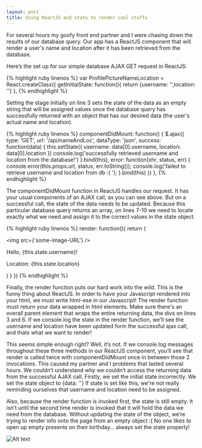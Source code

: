 ```yaml
---
layout: post
title: Using ReactJS and state to render cool stuffs
---
```


For several hours my goofy front end partner and I were chasing down the results of our database query. Our app has a ReactJS component that will render a user's name and location after it has been retrieved from the database.

Here’s the set up for our simple database AJAX GET request in ReactJS:

{% highlight ruby linenos %}
var ProfilePictureNameLocation = React.createClass({
	  getInitialState: function(){ 
    return {username: '',location: ''}
  }, 
{% endhighlight %}

Setting the stage initially on line 3 sets the state of the data as an empty string that will be assigned values once the database query has successfully returned with an object that has our desired data (the user's actual name and location).

{% highlight ruby linenos %}
  componentDidMount: function() {
    $.ajax({
        type: 'GET',
        url: '/api/nameAndLoc', 
        dataType: 'json',
        success: function(data) { 
          this.setState({
            username: data[0].username, 
            location: data[0].location
          })
          console.log('successfully retrieved username and location from the database!')
        }.bind(this),
        error: function(xhr, status, err) {
          console.error(this.props.url, status, err.toString());
          console.log('failed to retrieve username and location from db :( ');
        }.bind(this)
    })
  },
{% endhighlight %}

The componentDidMount function in ReactJS handles our request. It has your usual components of an AJAX call, as you can see above. But on a successful call, the state of the data needs to be updated. Because this particular database query returns an array, on lines 7-10 we need to locate exactly what we need and assign it to the correct values in the state object. 

{% highlight ruby linenos %}
	render: function(){
		return (
			<div>
        <img src={'some-image-URL'} />
        <p>Hello, {this.state.username}!</p>
        <p>Location: {this.state.location}</p>
      </div>
    ) 
	}
	})
{% endhighlight %}

Finally, the render function puts our hard work into the wild. This is the funny thing about ReactJS. In order to have your Javascript rendered into your html, we must write html-ese in our Javascript! The render function must return your data wrapped in html elements. Make sure there's an overall parent element that wraps the entire returning data, the divs on lines 3 and 6. If we console.log the state in the render function, we’ll see the username and location have been updated form the successful ajax call, and thats what we want to render!

This seems simple enough right? Well, it’s not. If we console.log messages throughout these three methods in our ReactJS component, you’ll see that render is called twice with componentDidMount once in between those 2 invocations. This caused my partner and I problems that lasted several hours. We couldn’t understand why we couldn’t access the returning data from the successful AJAX call. Firstly, we set the initial state incorrectly. We set the state object to {data: ''} If state is set like this, we're not really reminding ourselves that username and location need to be assigned. 

Also, because the render function is invoked first, the state is still empty. It isn’t until the second time render is invoked that it will hold the data we need from the database. Without updating the state of the object, we’re trying to render info onto the page from an empty object :( No one likes to open up empty presents on their birthday… always set the state properly!

![Alt text](https://i0.wp.com/cdn.theglow.com.au/app/uploads/2014/08/emptybox.gif)




